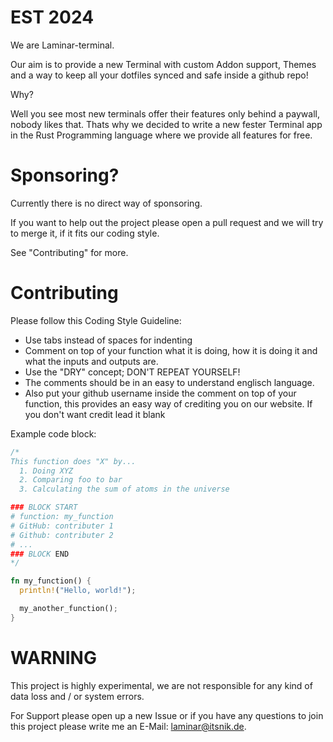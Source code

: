 # EST 2024

We are Laminar-terminal.

Our aim is to provide a new Terminal with custom Addon support, Themes and a way to keep all your dotfiles synced and safe inside a github repo!

Why?

Well you see most new terminals offer their features only behind a paywall, nobody likes that.
Thats why we decided to write a new fester Terminal app in the Rust Programming language where we provide all features for free.

# Sponsoring?

Currently there is no direct way of sponsoring. 

If you want to help out the project please open a pull request and we will try to merge it, if it fits our coding style.

See "Contributing" for more.

# Contributing

Please follow this Coding Style Guideline:

- Use tabs instead of spaces for indenting
- Comment on top of your function what it is doing, how it is doing it and what the inputs and outputs are.
- Use the "DRY" concept; DON'T REPEAT YOURSELF!
- The comments should be in an easy to understand englisch language.
- Also put your github username inside the comment on top of your function, this provides an easy way of crediting you on our website. If you don't want credit lead it blank

Example code block:
```rust
/*
This function does "X" by...
  1. Doing XYZ
  2. Comparing foo to bar
  3. Calculating the sum of atoms in the universe

### BLOCK START
# function: my_function
# GitHub: contributer 1
# Github: contributer 2
# ...
### BLOCK END
*/

fn my_function() {
  println!("Hello, world!");

  my_another_function();
}

```


# WARNING

This project is highly experimental, we are not responsible for any kind of data loss and / or system errors.

For Support please open up a new Issue or if you have any questions to join this project please write me an E-Mail: [laminar@itsnik.de](mailto:laminar@itsnik.de).

